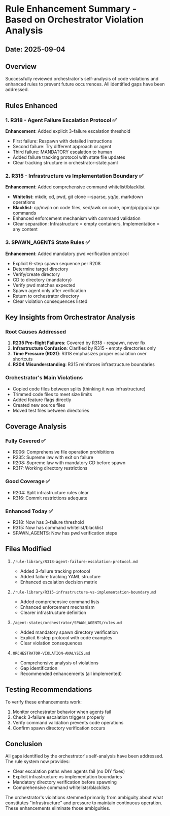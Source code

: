 # Rule Enhancement Summary - Based on Orchestrator Violation Analysis

## Date: 2025-09-04

## Overview
Successfully reviewed orchestrator's self-analysis of code violations and enhanced rules to prevent future occurrences. All identified gaps have been addressed.

## Rules Enhanced

### 1. R318 - Agent Failure Escalation Protocol ✅
**Enhancement**: Added explicit 3-failure escalation threshold
- First failure: Respawn with detailed instructions
- Second failure: Try different approach or agent
- Third failure: MANDATORY escalation to human
- Added failure tracking protocol with state file updates
- Clear tracking structure in orchestrator-state.yaml

### 2. R315 - Infrastructure vs Implementation Boundary ✅
**Enhancement**: Added comprehensive command whitelist/blacklist
- **Whitelist**: mkdir, cd, pwd, git clone --sparse, yq/jq, markdown operations
- **Blacklist**: cp/mv/ln on code files, sed/awk on code, npm/pip/go/cargo commands
- Enhanced enforcement mechanism with command validation
- Clear separation: Infrastructure = empty containers, Implementation = any content

### 3. SPAWN_AGENTS State Rules ✅
**Enhancement**: Added mandatory pwd verification protocol
- Explicit 6-step spawn sequence per R208
- Determine target directory
- Verify/create directory
- CD to directory (mandatory)
- Verify pwd matches expected
- Spawn agent only after verification
- Return to orchestrator directory
- Clear violation consequences listed

## Key Insights from Orchestrator Analysis

### Root Causes Addressed
1. **R235 Pre-flight Failures**: Covered by R318 - respawn, never fix
2. **Infrastructure Confusion**: Clarified by R315 - empty directories only
3. **Time Pressure (R021)**: R318 emphasizes proper escalation over shortcuts
4. **R204 Misunderstanding**: R315 reinforces infrastructure boundaries

### Orchestrator's Main Violations
- Copied code files between splits (thinking it was infrastructure)
- Trimmed code files to meet size limits
- Added feature flags directly
- Created new source files
- Moved test files between directories

## Coverage Analysis

### Fully Covered ✅
- R006: Comprehensive file operation prohibitions
- R235: Supreme law with exit on failure
- R208: Supreme law with mandatory CD before spawn
- R317: Working directory restrictions

### Good Coverage ✅
- R204: Split infrastructure rules clear
- R316: Commit restrictions adequate

### Enhanced Today ✅
- R318: Now has 3-failure threshold
- R315: Now has command whitelist/blacklist
- SPAWN_AGENTS: Now has pwd verification steps

## Files Modified

1. `/rule-library/R318-agent-failure-escalation-protocol.md`
   - Added 3-failure tracking protocol
   - Added failure tracking YAML structure
   - Enhanced escalation decision matrix

2. `/rule-library/R315-infrastructure-vs-implementation-boundary.md`
   - Added comprehensive command lists
   - Enhanced enforcement mechanism
   - Clearer infrastructure definition

3. `/agent-states/orchestrator/SPAWN_AGENTS/rules.md`
   - Added mandatory spawn directory verification
   - Explicit 6-step protocol with code examples
   - Clear violation consequences

4. `ORCHESTRATOR-VIOLATION-ANALYSIS.md`
   - Comprehensive analysis of violations
   - Gap identification
   - Recommended enhancements (all implemented)

## Testing Recommendations

To verify these enhancements work:
1. Monitor orchestrator behavior when agents fail
2. Check 3-failure escalation triggers properly
3. Verify command validation prevents code operations
4. Confirm spawn directory verification occurs

## Conclusion

All gaps identified by the orchestrator's self-analysis have been addressed. The rule system now provides:
- Clear escalation paths when agents fail (no DIY fixes)
- Explicit infrastructure vs implementation boundaries
- Mandatory directory verification before spawning
- Comprehensive command whitelists/blacklists

The orchestrator's violations stemmed primarily from ambiguity about what constitutes "infrastructure" and pressure to maintain continuous operation. These enhancements eliminate those ambiguities.
